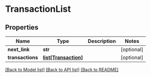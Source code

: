 # TransactionList

## Properties
Name | Type | Description | Notes
------------ | ------------- | ------------- | -------------
**next_link** | **str** |  | [optional] 
**transactions** | [**list[Transaction]**](Transaction.md) |  | [optional] 

[[Back to Model list]](../README.md#documentation-for-models) [[Back to API list]](../README.md#documentation-for-api-endpoints) [[Back to README]](../README.md)


